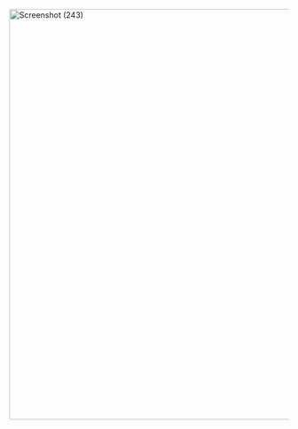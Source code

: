 <img width="1325" height="741" alt="Screenshot (243)" src="https://github.com/user-attachments/assets/18d42c06-236f-4ab9-bcd3-44e466fb2207" />
